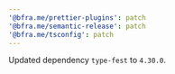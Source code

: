 ```yaml
---
'@bfra.me/prettier-plugins': patch
'@bfra.me/semantic-release': patch
'@bfra.me/tsconfig': patch
---
```


Updated dependency `type-fest` to `4.30.0`.

